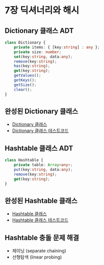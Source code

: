 # 7장 딕셔너리와 해시

## Dictionary 클래스 ADT

```typescript
class Dictionary {
	private items: { [key:string] : any };
	private size: number;
	set(key:string, data:any);
	remove(key:string);
	has(key:string);
	get(key:string);
	getValues();
	getKeys();
	getSize();
	clear();
}
```


## 완성된 Dictionary 클래스

- [Dictionary 클래스](./Dictionary.ts)
- [Dictionary 클래스 테스트코드](./Dictionary.test.ts)


## Hashtable 클래스 ADT

```typescript
class Hashtable {
	private table: Array<any>;
	put(key:string, data:any);
	remove(key:string);
	get(key:string);
}
```


## 완성된 Hashtable 클래스

- [Hashtable 클래스](./Hashtable.ts)
- [Hashtable 클래스 테스트코드](./Hashtable.test.ts)


## Hashtable 충돌 문제 해결

- 체이닝 (separate chaining)
- 선형탐색 (linear probing)
